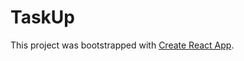 # TaskUp

This project was bootstrapped with [Create React App](https://to-do-list-with-router.netlify.app/).
